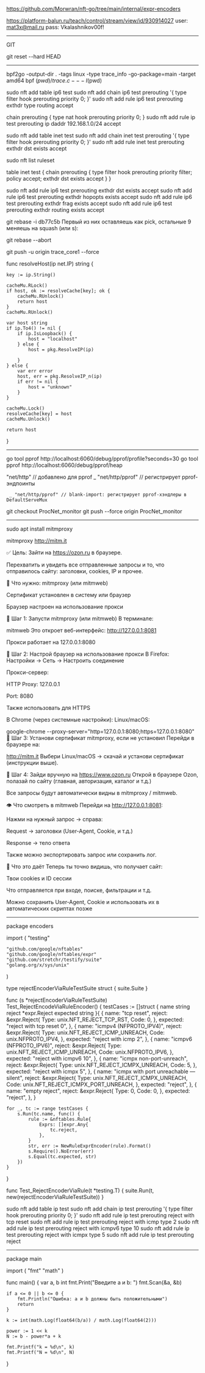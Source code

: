 https://github.com/Morwran/nft-go/tree/main/internal/expr-encoders



https://platform-balun.ru/teach/control/stream/view/id/930914027
user: mat3x@mail.ru
pass: Vkalashnikov00f!

__________________________________________________
GIT

git reset --hard HEAD
____________________________________________________



bpf2go -output-dir . -tags linux -type trace_info -go-package=main -target amd64 bpf $(pwd)/trace.c -- -I$(pwd)



sudo nft add table ip6 test
sudo nft add chain ip6 test prerouting '{ type filter hook prerouting priority 0; }'
sudo nft add rule ip6 test prerouting exthdr type routing accept

chain prerouting {
    type nat hook prerouting priority 0;
}
sudo nft add rule ip test prerouting ip daddr 192.168.1.0/24 accept




sudo nft add table inet test
sudo nft add chain inet test prerouting '{ type filter hook prerouting priority 0; }'
sudo nft add rule inet test prerouting exthdr dst exists accept


sudo nft list ruleset

table inet test {
        chain prerouting {
                type filter hook prerouting priority filter; policy accept;
                exthdr dst exists accept
        }
}


sudo nft add rule ip6 test prerouting exthdr dst exists accept
sudo nft add rule ip6 test prerouting exthdr hopopts exists accept
sudo nft add rule ip6 test prerouting exthdr frag exists accept
sudo nft add rule ip6 test prerouting exthdr routing exists accept



git rebase -i db77c5b 
Первый из них оставляешь как pick, остальные 9 меняешь на squash (или s):

git rebase --abort


git push -u origin trace_core1 --force


func resolveHost(ip net.IP) string {

	key := ip.String()

	cacheMu.RLock()
	if host, ok := resolveCache[key]; ok {
		cacheMu.RUnlock()
		return host
	}
	cacheMu.RUnlock()

	var host string
	if ip.To4() != nil {
		if ip.IsLoopback() {
			host = "localhost"
		} else {
			host = pkg.ResolveIP(ip)

		}
	} else {
		var err error
		host, err = pkg.ResolveIP_n(ip)
		if err != nil {
			host = "unknown"
		}
	}

	cacheMu.Lock()
	resolveCache[key] = host
	cacheMu.Unlock()

	return host
}







_______________________________________________________________________________________________


go tool pprof http://localhost:6060/debug/pprof/profile?seconds=30
go tool pprof http://localhost:6060/debug/pprof/heap



"net/http"      // добавлено для pprof
	_ "net/http/pprof" // регистрирует pprof-эндпоинты

     _ "net/http/pprof" // blank-import: регистрирует pprof-хэндлеры в DefaultServeMux



git checkout ProcNet_monitor
git push --force origin ProcNet_monitor


______________________________________________________________________________________________

sudo apt install mitmproxy

mitmproxy
http://mitm.it




✅ Цель:
Зайти на https://ozon.ru в браузере.

Перехватить и увидеть все отправленные запросы и то, что отправилось сайту: заголовки, cookies, IP и прочее.

🧰 Что нужно:
mitmproxy (или mitmweb)

Сертификат установлен в систему или браузер

Браузер настроен на использование прокси

🔧 Шаг 1: Запусти mitmproxy (или mitmweb)
В терминале:

mitmweb
Это откроет веб-интерфейс: http://127.0.0.1:8081

Прокси работает на 127.0.0.1:8080

🔧 Шаг 2: Настрой браузер на использование прокси
В Firefox:
Настройки → Сеть → Настроить соединение

Прокси-сервер:

HTTP Proxy: 127.0.0.1

Port: 8080

Также использовать для HTTPS

В Chrome (через системные настройки):
Linux/macOS:

google-chrome --proxy-server="http=127.0.0.1:8080;https=127.0.0.1:8080"
🔧 Шаг 3: Установи сертификат mitmproxy, если не установил
Перейди в браузере на:

http://mitm.it
Выбери Linux/macOS → скачай и установи сертификат (инструкции выше).

🔎 Шаг 4: Зайди вручную на https://www.ozon.ru
Открой в браузере Ozon, полазай по сайту (главная, авторизация, каталог и т.д.)

Все запросы будут автоматически видны в mitmproxy / mitmweb.

👁 Что смотреть в mitmweb
Перейди на http://127.0.0.1:8081:

Нажми на нужный запрос → справа:

Request → заголовки (User-Agent, Cookie, и т.д.)

Response → тело ответа

Также можно экспортировать запрос или сохранить лог.

🧠 Что это даёт
Теперь ты точно видишь, что получает сайт:

Твои cookies и ID сессии

Что отправляется при входе, поиске, фильтрации и т.д.

Можно сохранить User-Agent, Cookie и использовать их в автоматических скриптах позже
________________________________________________________________________________

package encoders

import (
	"testing"

	"github.com/google/nftables"
	"github.com/google/nftables/expr"
	"github.com/stretchr/testify/suite"
	"golang.org/x/sys/unix"
)

type rejectEncoderViaRuleTestSuite struct {
	suite.Suite
}

func (s *rejectEncoderViaRuleTestSuite) Test_RejectEncodeViaRuleEncoder() {
	testCases := []struct {
		name     string
		reject   *expr.Reject
		expected string
	}{
		{
			name: "tcp reset",
			reject: &expr.Reject{
				Type: unix.NFT_REJECT_TCP_RST,
				Code: 0,
			},
			expected: "reject with tcp reset 0",
		},
		{
			name: "icmpv4 (NFPROTO_IPV4)",
			reject: &expr.Reject{
				Type: unix.NFT_REJECT_ICMP_UNREACH,
				Code: unix.NFPROTO_IPV4,
			},
			expected: "reject with icmp 2",
		},
		{
			name: "icmpv6 (NFPROTO_IPV6)",
			reject: &expr.Reject{
				Type: unix.NFT_REJECT_ICMP_UNREACH,
				Code: unix.NFPROTO_IPV6,
			},
			expected: "reject with icmpv6 10",
		},
		{
			name: "icmpx non-port-unreach",
			reject: &expr.Reject{
				Type: unix.NFT_REJECT_ICMPX_UNREACH,
				Code: 5,
			},
			expected: "reject with icmpx 5",
		},
		{
			name: "icmpx with port unreachable — silent",
			reject: &expr.Reject{
				Type: unix.NFT_REJECT_ICMPX_UNREACH,
				Code: unix.NFT_REJECT_ICMPX_PORT_UNREACH,
			},
			expected: "reject",
		},
		{
			name: "empty reject",
			reject: &expr.Reject{
				Type: 0,
				Code: 0,
			},
			expected: "reject",
		},
	}

	for _, tc := range testCases {
		s.Run(tc.name, func() {
			rule := &nftables.Rule{
				Exprs: []expr.Any{
					tc.reject,
				},
			}
			str, err := NewRuleExprEncoder(rule).Format()
			s.Require().NoError(err)
			s.Equal(tc.expected, str)
		})
	}
}

func Test_RejectEncoderViaRule(t *testing.T) {
	suite.Run(t, new(rejectEncoderViaRuleTestSuite))
}



sudo nft add table ip test
sudo nft add chain ip test prerouting '{ type filter hook prerouting priority 0; }'
sudo nft add rule ip test prerouting reject with tcp reset
sudo nft add rule ip test prerouting reject with icmp type 2
sudo nft add rule ip test prerouting reject with icmpv6 type 10
sudo nft add rule ip test prerouting reject with icmpx type 5
sudo nft add rule ip test prerouting reject

________________________________________________________________________________________

package main

import (
	"fmt"
	"math"
)

func main() {
	var a, b int
	fmt.Print("Введите a и b: ")
	fmt.Scan(&a, &b)

	if a <= 0 || b <= 0 {
		fmt.Println("Ошибка: a и b должны быть положительными")
		return
	}

	k := int(math.Log(float64(b/a)) / math.Log(float64(2)))

	power := 1 << k
	N := b - power*a + k

	fmt.Printf("k = %d\n", k)
	fmt.Printf("N = %d\n", N)
}













